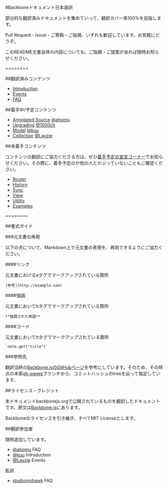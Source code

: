 #Backboneドキュメント日本語訳

部分的な翻訳済みドキュメントを集めていって、翻訳カバー率100%を目指します。

Pull Request・Issue・ご寄稿・ご指摘、いずれも歓迎しています。お気軽にどうぞ。

このREADME文書自体の内容についても、ご指摘・ご提案があれば随時お知らせください。

========

##翻訳済みコンテンツ

+  [Introduction](https://github.com/enja-oss/Backbone/blob/master/docs/Introduction.md)
+  [Events](https://github.com/enja-oss/Backbone/blob/master/docs/Events.md)
+  [FAQ](https://github.com/enja-oss/Backbone/blob/master/docs/FAQ.md)

##着手中/予定コンテンツ

+  [Annotated Source](http://backbonejs.org/docs/backbone.html) [@ahomu](https://github.com/ahomu)
+  [Upgrading](http://backbonejs.org/#upgrading) [@1000ch](https://github.com/1000ch)
+  [Model](http://backbonejs.org/#Model) [@kuu](https://github.com/kuu)
+  [Collection](http://backbonejs.org/#Collection) [@Layzie](https://github.com/Layzie)

##未着手コンテンツ

コンテンツの翻訳にご協力くださる方は、ぜひ[着手予定の宣言コーナー](https://github.com/enja-oss/Backbone/issues/1 "着手予定の宣言コーナー · Issue #1 · enja-oss/Backbone")でお知らせください。その際に、着手予定のが他の人とかぶっていないこともご確認ください。

+  [Router](http://backbonejs.org/#Router)
+  [History](http://backbonejs.org/#History)
+  [Sync](http://backbonejs.org/#Sync)
+  [View](http://backbonejs.org/#View)
+  [Utility](http://backbonejs.org/#Utility)
+  [Examples](http://backbonejs.org/#Examples)

========

##書式ガイド

###元文書の再現

以下の点について、Markdown上で元文書の表現を、再現できるようにご協力ください。

####リンク

元文書におけるaタグでマークアップされている箇所

```
[参考](http://example.com)
```

####強調

元文書においてbタグでマークアップされている箇所

```
**強調された単語**
```

####コード

元文書においてttタグでマークアップされている箇所

```
`note.get("title")`
```

###参照先

翻訳当時の[Backbone.jsのGitHubページ](http://backbonejs.org/)を参考にしています。そのため、その時点の本家[gh-pages](https://github.com/documentcloud/backbone/tree/gh-pages)ブランチから、コミットハッシュのtreeを辿って指定しています。

##ライセンス・クレジット

本ドキュメントbackbonejs.orgで公開されているものを翻訳したドキュメントです。原文は[Backbone.js](http://backbonejs.org/ "Backbone.js")にあります。

Backboneのライセンスを引き継ぎ、すべてMIT Licenseとします。

##翻訳参加者

随時追加しています。

+  [@ahomu](https://github.com/ahomu) FAQ
+  [@kuu](https://github.com/kuu) Introduction
+  [@Layzie](https://github.com/Layzie) Events

監訳

+  [studiomohawk](https://github.com/studiomohawk) FAQ

